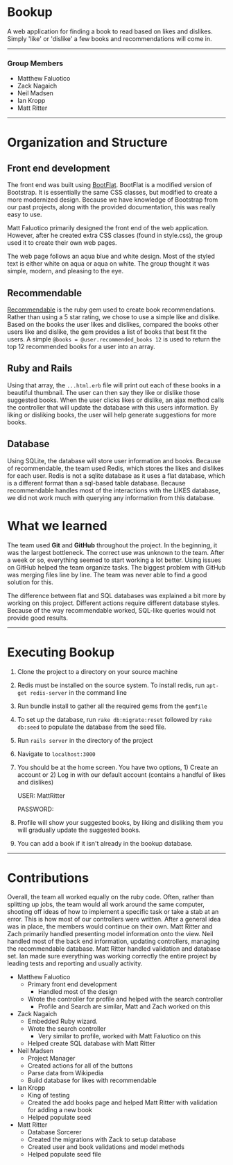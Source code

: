 # Bookup
A web application for finding a book to read based on likes and dislikes. Simply 'like' or 'dislike' a few books and recommendations will come in. 

----

### Group Members 
- Matthew Faluotico
- Zack Nagaich
- Neil Madsen
- Ian Kropp
- Matt Ritter

----

# Organization and Structure

## Front end development

The front end was built using [BootFlat](http://bootflat.github.io/). BootFlat is a modified version of Bootstrap. It is essentially the same CSS classes, but modified to create a more modernized design. Because we have knowledge of Bootstrap from our past projects, along with the provided documentation, this was really easy to use.

Matt Faluotico primarily designed the front end of the web application. However, after he created extra CSS classes (found in style.css), the group used it to create their own web pages.

The web page follows an aqua blue and white design. Most of the styled text is either white on aqua or aqua on white. The group thought it was simple, modern, and pleasing to the eye.

## Recommendable

[Recommendable](https://github.com/davidcelis/recommendable) is the ruby gem used to create book recommendations. Rather than using a 5 star rating, we chose to use a simple like and dislike. Based on the books the user likes and dislikes, compared the books other users like and dislike, the gem provides a list of books that best fit the users. A simple `@books = @user.recommended_books 12` is used to return the top 12 recommended books for a user into an array. 

## Ruby and Rails

Using that array, the `...html.erb` file will print out each of these books in a beautiful thumbnail. The user can then say they like or dislike those suggested books. When the user clicks likes or dislike, an ajax method calls the controller that will update the database with this users information. By liking or disliking books, the user will help generate suggestions for more books. 

## Database

Using SQLite, the database will store user information and books. Because of recommendable, the team used Redis, which stores the likes and dislikes for each user. Redis is not a sqlite database as it uses a flat database, which is a different format than a sql-based table database. Because recommendable handles most of the interactions with the LIKES database, we did not work much with querying any information from this database. 


# What we learned

The team used **Git** and **GitHub** throughout the project. In the beginning, it was the largest bottleneck. The correct use was unknown to the team. After a week or so, everything seemed to start working a lot better. Using issues on GitHub helped the team organize tasks. The biggest problem with GitHub was merging files line by line. The team was never able to find a good solution for this.

The difference between flat and SQL databases was explained a bit more by working on this project. Different actions require different database styles. Because of the way recommendable worked, SQL-like queries would not provide good results. 



----
# Executing Bookup

1. Clone the project to a directory on your source machine 
2. Redis must be installed on the source system. To install redis, run `apt-get redis-server` in the command line
3. Run bundle install to gather all the required gems from the `gemfile`
4. To set up the database, run `rake db:migrate:reset` followed by `rake db:seed` to populate the database from the seed file. 
3. Run `rails server` in the directory of the project
4. Navigate to `localhost:3000`
5. You should be at the home screen. You have two options, 1) Create an account or 2) Log in with our default account (contains a handful of likes and dislikes)
    
    USER: MattRitter

    PASSWORD: 

6. Profile will show your suggested books, by liking and disliking them you will gradually update the suggested books.
7. You can add a book if it isn't already in the bookup database.

---
# Contributions

Overall, the team all worked equally on the ruby code. Often, rather than splitting up jobs, the team would all work around the same computer, shooting off ideas of how to implement a specific task or take a stab at an error. This is how most of our controllers were written. After a general idea was in place, the members would continue on their own. Matt Ritter and Zach primarily handled presenting model information onto the view. Neil handled most of the back end information, updating controllers, managing the recommendable database. Matt Ritter handled validation and database set. Ian made sure everything was working correctly the entire project by leading tests and reporting and usually activity. 

- Matthew Faluotico
    - Primary front end development
        - Handled most of the design
    - Wrote the controller for profile and helped with the search controller
        - Profile and Search are similar, Matt and Zach worked on this
- Zack Nagaich
    - Embedded Ruby wizard. 
    - Wrote the search controller
        - Very similar to profile, worked with Matt Faluotico on this
    * Helped create SQL database with Matt Ritter
- Neil Madsen
    - Project Manager
    - Created actions for all of the buttons 
    - Parse data from Wikipedia 
    - Build database for likes with recommendable 
- Ian Kropp
    - King of testing
    - Created the add books page and helped Matt Ritter with validation for adding a new book
    - Helped populate seed
- Matt Ritter
    - Database Sorcerer
    - Created the migrations with Zack to setup database
    - Created user and book validations and model methods
    - Helped populate seed file
